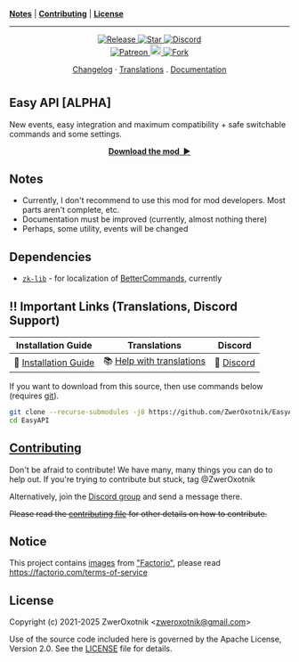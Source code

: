**[Notes](#notes)** |
**[Contributing](#contributing)** |
**[License](#license)**

---

<!-- <p align="center">
  <img
    width="144"
    src="thumbnail.png"
    alt="Easy API"
  />
</p> -->

<p align="center">
  <a href="https://github.com/ZwerOxotnik/EasyAPI/tags">
    <img src="https://img.shields.io/github/tag/ZwerOxotnik/EasyAPI.svg?label=Release&color=FF5500" alt="Release">
  </a>
  <a href="https://github.com/ZwerOxotnik/EasyAPI/stargazers">
    <img src="https://img.shields.io/github/stars/ZwerOxotnik/EasyAPI.svg?label=Stars&color=F08125" alt="Star">
  </a>
  <a href="https://discord.gg/YyJVUCa">
    <img src="https://discordapp.com/api/guilds/480103519769067542/widget.png?style=shield" alt="Discord">
  <br/>
  <a href="https://www.patreon.com/ZwerOxotnik">
    <img src="https://ionicabizau.github.io/badges/patreon.svg" alt="Patreon">
  <a href="https://ko-fi.com/zweroxotnik">
    <img src="https://www.buymeacoffee.com/assets/img/guidelines/download-assets-sm-2.svg" height="20" alt="Buy me a coffee">
  <a href="http://github.com/ZwerOxotnik/EasyAPI/fork">
    <img src="https://img.shields.io/github/forks/ZwerOxotnik/EasyAPI.svg?label=Forks&color=7889DD" alt="Fork">
  </a>
</p>

<p align="center">
  <a href="changelog.txt">Changelog</a>
  ·
  <a href="https://crowdin.com/project/factorio-mods-localization">Translations</a>
  .
  <a href="https://zweroxotnik.github.io/EasyAPI/">Documentation</a>
</p>

<h1></h1>

<!-- Put your "fancy" image/video here -->
<!-- <img
  src=""
  align="right"
/> -->

Easy API [ALPHA]
----------------

New events, easy integration and maximum compatibility + safe switchable commands and some settings.

<p align="center">
  <a href="https://mods.factorio.com/mod/EasyAPI/downloads"><strong>Download the mod&nbsp;&nbsp;▶</strong></a>
</p>

Notes
-----

* Currently, I don't recommend to use this mod for mod developers. Most parts aren't complete, etc.
* Documentation must be improved (currently, almost nothing there)
* Perhaps, some utility, events will be changed

Dependencies
------------

* <a href="github.com/ZwerOxotnik/zk-lib" target="_blank"><code>zk-lib</code></a> - for localization of [BetterCommands](models/BetterCommands/control.lua), currently

‼️ Important Links (Translations, Discord Support)
---------------------------------------------------------------

| Installation Guide | Translations | Discord |
| ------------------ | ------------ | ------- |
| 📖 [Installation Guide](https://wiki.factorio.com/index.php?title=Installing_Mods) | 📚 [Help with translations](https://crowdin.com/project/factorio-mods-localization) | 🦜 [Discord][discord] |

If you want to download from this source, then use commands below (requires [git][git]).

```bash
git clone --recurse-submodules -j8 https://github.com/ZwerOxotnik/EasyAPI
cd EasyAPI
```

[Contributing](/CONTRIBUTING.md)
--------------------------------

Don't be afraid to contribute! We have many, many things you can do to help out. If you're trying to contribute but stuck, tag @ZwerOxotnik

Alternatively, join the [Discord group][Discord] and send a message there.

~~Please read the [contributing file](/CONTRIBUTING.md) for other details on how to contribute.~~

Notice
------

This project contains [images](/graphics/) from ["Factorio"](factorio.com), please read https://factorio.com/terms-of-service

License
-------

Copyright (c) 2021-2025 ZwerOxotnik \<zweroxotnik@gmail.com\>

Use of the source code included here is governed by the Apache License, Version 2.0. See the [LICENSE](/LICENSE) file for details.

[discord]: https://discord.gg/YyJVUCa
[GitHub-page]: https://zweroxotnik.github.io/EasyAPI/
[git]: https://git-scm.com/downloads
